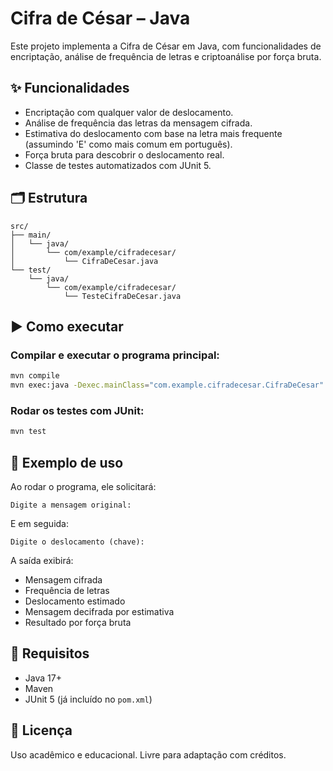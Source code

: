 # Cifra de César – Java

Este projeto implementa a Cifra de César em Java, com funcionalidades de encriptação, análise de frequência de letras e criptoanálise por força bruta.

## ✨ Funcionalidades

- Encriptação com qualquer valor de deslocamento.
- Análise de frequência das letras da mensagem cifrada.
- Estimativa do deslocamento com base na letra mais frequente (assumindo 'E' como mais comum em português).
- Força bruta para descobrir o deslocamento real.
- Classe de testes automatizados com JUnit 5.

## 🗂 Estrutura

```
src/
├── main/
│   └── java/
│       └── com/example/cifradecesar/
│           └── CifraDeCesar.java
└── test/
    └── java/
        └── com/example/cifradecesar/
            └── TesteCifraDeCesar.java
```

## ▶️ Como executar

### Compilar e executar o programa principal:

```bash
mvn compile
mvn exec:java -Dexec.mainClass="com.example.cifradecesar.CifraDeCesar"
```

### Rodar os testes com JUnit:

```bash
mvn test
```

## 🧪 Exemplo de uso

Ao rodar o programa, ele solicitará:

```
Digite a mensagem original:
```

E em seguida:

```
Digite o deslocamento (chave):
```

A saída exibirá:

- Mensagem cifrada
- Frequência de letras
- Deslocamento estimado
- Mensagem decifrada por estimativa
- Resultado por força bruta

## 🧱 Requisitos

- Java 17+
- Maven
- JUnit 5 (já incluído no `pom.xml`)

## 📄 Licença

Uso acadêmico e educacional. Livre para adaptação com créditos.
